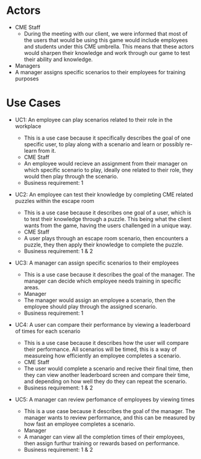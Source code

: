 # Actors
- CME Staff
  -  During the meeting with our client, we were informed that most of the users that would be using this game would include employees and students under this CME umbrella. This means that these actors would sharpen their knowledge and work through our game to test their ability and knowledge.
-  Managers
  - A manager assigns specific scenarios to their employees for training purposes

# Use Cases
  -	UC1: An employee can play scenarios related to their role in the workplace
    - This is a use case because it specifically describes the goal of one specific user, to play along with a scenario and learn or possibly re-learn from it. 
    -	CME Staff
    -	An employee would recieve an assignment from their manager on which specific scenario to play, ideally one related to their role, they would then play through the scenario.
    -	Business requirement: 1

  -	UC2: An employee can test their knowledge by completing CME related puzzles within the escape room
    -	This is a use case because it describes one goal of a user, which is to test their knowledge through a puzzle. This being what the client wants from the game, having the users challenged in a unique way.
    -	CME Staff
    -	A user plays through an escape room scenario, then encounters a puzzle, they then apply their knowledge to complete the puzzle. 
    -	Business requirement: 1 & 2

  -	UC3: A manager can assign specific scenarios to their employees
    -	This is a use case because it describes the goal of the manager. The manager can decide which employee needs training in specific areas. 
    -	Manager
    -	The manager would assign an employee a scenario, then the employee should play through the assigned scenario.
    -	Business requirement: 1 

  -	UC4: A user can compare their performance by viewing a leaderboard of times for each scenario
    -	This is a use case because it describes how the user will compare their performance. All scenarios will be timed, this is a way of measureing how efficiently an employee completes a scenario. 
    -	CME Staff
    -	The user would complete a scenario and recive their final time, then they can view another leaderboard screen and compare their time, and depending on how well they do they can repeat the scenario.
    -	Business requirement: 1 & 2
   
  -	UC5: A manager can review perfomance of employees by viewing times 
    -	This is a use case because it describes the goal of the manager. The manager wants to review performance, and this can be measured by how fast an employee completes a scenario.
    -	Manager
    -	A manager can view all the completion times of their employees, then assign furthur training or rewards based on performance.
    -	Business requirement: 1 & 2

